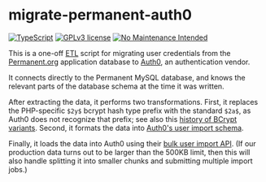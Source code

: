 # migrate-permanent-auth0

[![TypeScript](https://badgen.net/badge/icon/typescript?icon=typescript&label)](https://typescriptlang.org)
[![GPLv3 license](https://img.shields.io/badge/License-GPLv3-blue.svg)](http://perso.crans.org/besson/LICENSE.html)
[![No Maintenance Intended](http://unmaintained.tech/badge.svg)](http://unmaintained.tech/)

This is a one-off [ETL](https://en.wikipedia.org/wiki/Extract,_transform,_load)
script for migrating user credentials from the
[Permanent.org](https://permanent.org) application database to
[Auth0](https://auth0.com), an authentication vendor.

It connects directly to the Permanent MySQL database,
and knows the relevant parts of the database schema at the time it was written.

After extracting the data, it performs two transformations.
First, it replaces the PHP-specific `$2y$` bcrypt hash type prefix with
the standard `$2a$`, as Auth0 does not recognize that prefix; see also this
[history of BCrypt variants](https://stackoverflow.com/a/36225192).
Second, it formats the data into
[Auth0's user import schema](https://auth0.com/docs/users/import-and-export-users/bulk-user-import-database-schema-and-examples).

Finally, it loads the data into Auth0 using their
[bulk user import API](https://auth0.com/docs/users/import-and-export-users/bulk-user-imports).
(If our production data turns out to be larger than the 500KB limit,
then this will also handle splitting it into smaller chunks and submitting
multiple import jobs.)
